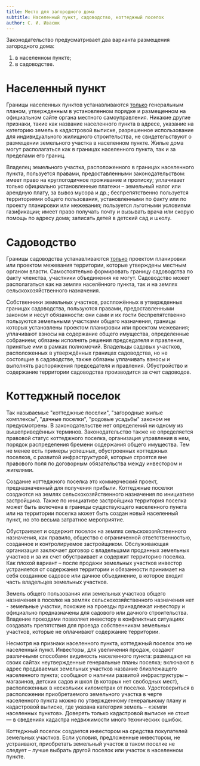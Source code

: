 ```yaml
---
title: Место для загородного дома
subtitle: Населенный пункт, садоводство, коттеджный поселок
author: С. И. Ивасюк
---
```


Законодательство предусматривает два варианта размещения загородного дома:

1) в населенном пункте;
2) в садоводстве.

# Населенный пункт

Границы населенных пунктов устанавливаются <u>только</u> генеральным планом, утвержденным в установленном порядке и размещенном на официальном сайте органа местного самоуправления. Никакие другие признаки, такие как название населенного пункта в адресе, указание на категорию земель в кадастровой выписке, разрешенное использование для индивидуального жилищного строительства, не свидетельствуют о размещении земельного участка в населенном пункте. Жилые дома могут располагаться как в границах населенного пункта, так и за пределами его границ.

Владелец земельного участка, расположенного в границах населенного пункта, пользуется правами, предоставленными законодательством: имеет право на круглогодичное проживание и прописку; уплачивает только официально установленные платежи – земельный налог или арендную плату, за вывоз мусора и др.; беспрепятственно пользуется территориями общего пользования, установленными по факту или по проекту планировки или межевания; пользуется льготными условиями газификации; имеет право получать почту и вызывать врача или скорую помощь по адресу дома; записать детей в детский сад и школу.

# Садоводство

Границы садоводства устанавливаются <u>только</u> проектом планировки или проектом межевания территории, которые утверждены местным органом власти. Самостоятельно формировать границу садоводства по факту членства, участники объединения не могут. Садоводство может располагаться как на землях населённого пункта, так и на землях сельскохозяйственного назначения. 

Собственники земельных участков, распложённых в утвержденных границах садоводства, пользуются правами, предоставленными законом и несут обязанности: они сами и их гости беспрепятственно пользуются земельными участками общего назначения, границы которых установлены проектом планировки или проектом межевания; уплачивают  взносы на содержание общего имущества, определенные собранием; обязаны исполнять решения председателя и правления, принятые ими в рамках полномочий. Владельцы садовых участков, расположенных в утверждённых границах садоводства, но не состоящие в садоводстве, также обязаны уплачивать взносы и выполнять распоряжения председателя и правления. Обустройство и содержание территории садоводства производится за счет садоводов. 

# Коттеджный поселок

Так называемые "коттеджные поселки", "загородные жилые комплексы", "дачные поселки", "родовые усадьбы" законом не предусмотрены. В законодательстве нет определений ни одному из вышеприведённых терминов. Законодательство также не определяется правовой статус коттеджного поселка, организация управления в нем, порядок распределения бремени содержания общего имущества. Тем не менее есть примеры успешных, обустроенных коттеджных поселков, с развитой инфраструктурой, которые строятся вне правового поля по договорным обязательства между инвестором и жителями.

Создание коттеджного поселка это коммерческий проект, предназначенный для получения прибыли. Коттеджные поселки создаются на землях сельскохозяйственного назначения по инициативе застройщика. Также по инициативе застройщика территория поселка может быть включена в границы существующего населенного пункта или на территории поселка может быть создан новый населенный пункт, но это весьма затратное мероприятие. 

Обустраивает и содержит поселок на землях сельскохозяйственного назначения, как правило, общество с ограниченной ответственностью, созданное и контролируемое застройщиком. Обслуживающая организация заключает договор с владельцами проданных земельных участков и за их счет обустраивает и содержит территорию поселка. Как плохой вариант – после продажи земельных участков инвестор устраняется от содержания территории и обязанности принимает на себя созданное садовое или дачное объединение, в которое входит часть владельцев земельных участков.

Земель общего пользования или земельных участков общего назначения в поселке на землях сельскохозяйственного назначения нет -  земельные участки, похожие на проезды принадлежат инвестору и официально предназначены для садового или дачного строительства. Владение проездами позволяет инвестору в конфликтных ситуациях создавать препятствия для проезда собственникам земельных участков, которые не оплачивают содержание территории.

Несмотря на признаки населенного пункта, коттеджный поселок это не населенный пункт. Инвесторы, для увеличения продаж, создают различными способами видимость населенного пункта: размещают на своих сайтах неутвержденные генеральные планы поселка; включают в адрес продаваемых земельных участков название близлежащего населенного пункта; сообщают о наличии развитой инфраструктуры – магазинов, детских садов и школ (в которых нет свободных мест), расположенных в нескольких километрах от поселка. Удостовериться в расположении приобретаемого земельного участка в черте населенного пункта можно по утвержденному генеральному плану и кадастровой выписке, где указана категория земель – «земли населенных пунктов». Доверять только кадастровой выписке не стоит — в сведениях кадастра недвижимости много технических ошибок.

Коттеджный поселок создается инвестором на средства покупателей земельных участков. Если условия, предложенные инвестором, не устраивают, приобретать земельный участок в таком поселке не следует – лучше выбрать другой поселок или участок в населенном пункте.

 
